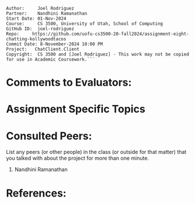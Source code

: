 ﻿```
Author:     Joel Rodriguez
Partner:    Nandhini Ramanathan
Start Date: 01-Nov-2024
Course:     CS 3500, University of Utah, School of Computing
GitHub ID:  joel-rodriguez
Repo:     https://github.com/uofu-cs3500-20-fall2024/assignment-eight-chatting-kollywoodtacos
Commit Date: 8-November-2024 10:00 PM
Project:   ChatClient.Client
Copyright:  CS 3500 and [Joel Rodriguez] - This work may not be copied for use in Academic Coursework.```
```

# Comments to Evaluators:

# Assignment Specific Topics


# Consulted Peers:

List any peers (or other people) in the class (or outside for that matter) that you talked with about the project for more than one minute.

1. Nandhini Ramanathan

# References:

